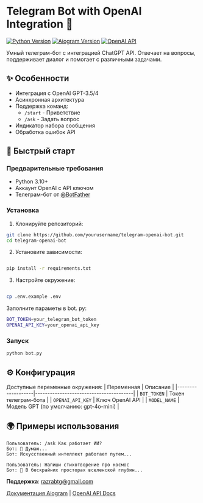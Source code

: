 # Telegram Bot with OpenAI Integration 🤖

[![Python Version](https://img.shields.io/badge/python-3.10%2B-blue)](https://www.python.org/)
[![Aiogram Version](https://img.shields.io/badge/aiogram-3.x-blue)](https://docs.aiogram.dev/)
[![OpenAI API](https://img.shields.io/badge/OpenAI-1.x-green)](https://platform.openai.com/)

Умный телеграм-бот с интеграцией ChatGPT API. Отвечает на вопросы, поддерживает диалог и помогает с различными задачами.

## ✨ Особенности
- Интеграция с OpenAI GPT-3.5/4
- Асинхронная архитектура
- Поддержка команд:
  - `/start` - Приветствие
  - `/ask` - Задать вопрос
- Индикатор набора сообщения
- Обработка ошибок API

## 🚀 Быстрый старт

### Предварительные требования
- Python 3.10+
- Аккаунт OpenAI с API ключом
- Телеграм-бот от [@BotFather](https://t.me/BotFather)

### Установка
1. Клонируйте репозиторий:
```bash
git clone https://github.com/yourusername/telegram-openai-bot.git
cd telegram-openai-bot
```

2. Установите зависимости:
```bash

pip install -r requirements.txt
```

3. Настройте окружение:
```bash

cp .env.example .env
```
Заполните параметы в bot. py:
```bash
BOT_TOKEN=your_telegram_bot_token
OPENAI_API_KEY=your_openai_api_key
```

### Запуск
```bash
python bot.py
```

## ⚙️ Конфигурация
Доступные переменные окружения:
| Переменная        | Описание                               |
|-------------------|----------------------------------------|
| `BOT_TOKEN`       | Токен телеграм-бота                    |
| `OPENAI_API_KEY`  | Ключ OpenAI API                        |
| `MODEL_NAME`      | Модель GPT (по умолчанию: gpt-4o-mini) |

## 🌍 Примеры использования
```
Пользователь: /ask Как работает ИИ?
Бот: 🤔 Думаю...
Бот: Искусственный интеллект работает путем...
```

```
Пользователь: Напиши стихотворение про космос
Бот: 🚀 В бескрайних просторах вселенской глубин...
```

**Поддержка**: razrabtg@gmail.com 

[Документация Aiogram](https://docs.aiogram.dev/) | [OpenAI API Docs](https://platform.openai.com/docs)
